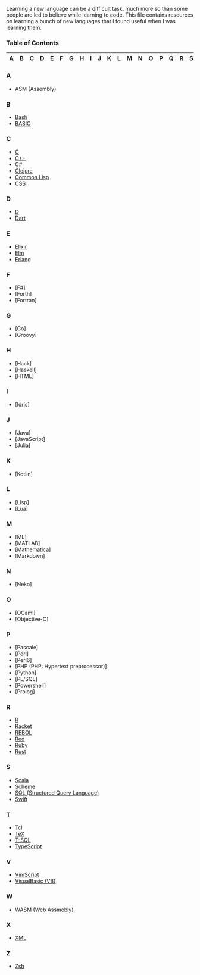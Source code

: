 Learning a new language can be a difficult task, much more so than some people are led to believe while learning to code. This file contains resources on learning a bunch of new languages that I found useful when I was learning them.

### Table of Contents

| A    | B    | C    | D    | E    | F    | G    | H    | I    | J    | K    | L    | M    | N    | O    | P    | Q    | R    | S    | T    | U    | V    | W    | X    | Y    | Z    |
| :--- | :--- | :--- | :--- | :--- | :--- | :--- | :--- | :--- | :--- | :--- | :--- | :--- | :--- | :--- | :--- | :--- | :--- | :--- | :--- | :--- | :--- | :--- | :--- | :--- | :--- |

### A
- ASM (Assembly)

### B
- [Bash](./B/Bash.md)
- [BASIC](./B/BASIC.md)

### C
- [C](./C/C.md)
- [C++](./C/C++.md)
- [C#](./C/C#.md)
- [Clojure](./C/Clojure.md)
- [Common Lisp](./C/CommonLisp.md)
- [CSS](./C/CSS.md)

### D
- [D](./D/D.md)
- [Dart](./D/Dart.md)

### E
- [Elixir](./E/Elixir.md)
- [Elm](./E/Elm.md)
- [Erlang](./E/Erlang.md)

### F
- [F#]
- [Forth]
- [Fortran]

### G
- [Go]
- [Groovy]

### H
- [Hack]
- [Haskell]
- [HTML]

### I
- [Idris]

### J
- [Java]
- [JavaScript]
- [Julia]

### K
- [Kotlin]

### L
- [Lisp]
- [Lua]

### M
- [ML]
- [MATLAB]
- [Mathematica]
- [Markdown]

### N
- [Neko]

### O
- [OCaml]
- [Objective-C]

### P
- [Pascale]
- [Perl]
- [Perl6]
- [PHP (PHP: Hypertext preprocessor)]
- [Python]
- [PL/SQL]
- [Powershell]
- [Prolog]

### R
- [R](./R/R.md)
- [Racket](./R/Racket.md)
- [REBOL](./R/REBOL.md)
- [Red](./R/Red.md)
- [Ruby](./R/Ruby.md)
- [Rust](./R/Rust.md)

### S
- [Scala](./S/Scala.md)
- [Scheme](./S/Scheme.md)
- [SQL (Structured Query Language)](./S/SQL.md)
- [Swift](./S/Swift.md)

### T
- [Tcl](./T/Tcl.md)
- [TeX](./T/TeX.md)
- [T-SQL](./T/T-SQL.md)
- [TypeScript](./T/TypeScript.md)

### V
- [VimScript](./V/VimScript.md)
- [VisualBasic (VB)](./V/VisualBasic.md)

### W
- [WASM (Web Assmebly)](./W/WASM.md)

### X
- [XML](./X/XML.md)

### Z
- [Zsh](./Z/Zsh.md)
